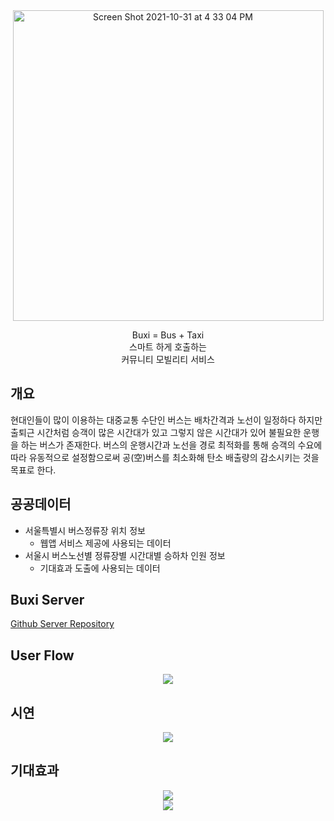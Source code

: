 <div align="center">
<img width="497" alt="Screen Shot 2021-10-31 at 4 33 04 PM" src="https://user-images.githubusercontent.com/74395748/139573141-fbfeedbf-a4b8-4b34-ba81-26860d334aeb.png">
</div>

<div align="center">
    <p>
        Buxi = Bus + Taxi<br>
        스마트 하게 호출하는<br>
        커뮤니티 모빌리티 서비스
    </p>
</div>

## 개요
현대인들이 많이 이용하는 대중교통 수단인 버스는 배차간격과 노선이 일정하다 하지만 출퇴근 시간처럼 승객이 많은 시간대가 있고 그렇지 않은 시간대가 있어 불필요한 운행을 하는 버스가 존재한다. 버스의 운행시간과 노선을 경로 최적화를 통해 승객의 수요에 따라 유동적으로 설정함으로써 공(空)버스를 최소화해 탄소 배출량의 감소시키는 것을 목표로 한다.

## 공공데이터
- 서울특별시 버스정류장 위치 정보
    - 웹앱 서비스 제공에 사용되는 데이터
- 서울시 버스노선별 정류장별 시간대별 승하차 인원 정보
    - 기대효과 도출에 사용되는 데이터

## Buxi Server
[Github Server Repository](https://github.com/kalgory/Web_Buxi-Server)

## User Flow
<div align="center">
    <img src="https://user-images.githubusercontent.com/64261939/119088107-1900f380-ba43-11eb-9227-2127a2985516.png">
</div>

## 시연
<div align="center">
    <img src="https://user-images.githubusercontent.com/74395748/139580393-b0bfcc0c-20db-41ae-b8fc-9afe91aa9ed7.png">
</div>



## 기대효과
<div align="center">
    <img src="https://user-images.githubusercontent.com/74395748/139580421-52a703d0-b127-4ffc-9f58-2735c335891d.png">
</div>
<div align="center">
    <img src="https://user-images.githubusercontent.com/74395748/139580397-a6321de5-646d-4564-b498-203f0c42cbe8.png">
</div>

